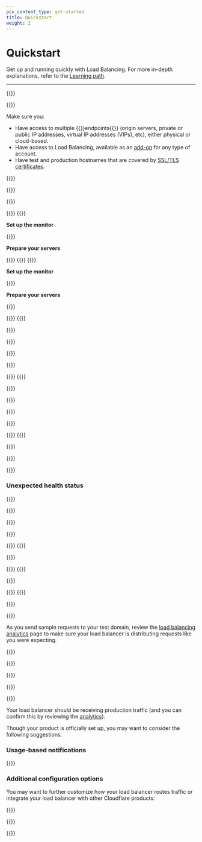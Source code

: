 ```yaml
---
pcx_content_type: get-started
title: Quickstart
weight: 2
---
```


# Quickstart

Get up and running quickly with Load Balancing. For more in-depth explanations, refer to the [Learning path](/learning-paths/load-balancing/).

---

{{<tutorial>}}

{{<tutorial-prereqs>}}

Make sure you:

- Have access to multiple {{<glossary-tooltip term_id="endpoint">}}endpoints{{</glossary-tooltip>}} (origin servers, private or public IP addresses, virtual IP addresses (VIPs), etc), either physical or cloud-based.
- Have access to Load Balancing, available as an [add-on](/load-balancing/get-started/enable-load-balancing/) for any type of account.
- Have test and production hostnames that are covered by [SSL/TLS certificates](/load-balancing/load-balancers/dns-records/#ssltls-coverage).

{{</tutorial-prereqs>}}

{{<tutorial-step title="Create a monitor">}}

{{<glossary-definition term_id="monitor">}}

{{<tabs labels="Dashboard | API">}}
{{<tab label="dashboard" no-code="true">}}

<strong>Set up the monitor</strong>

{{<render file="_monitor-create.md">}}

<strong>Prepare your servers</strong>

{{<render file="_monitor-prepare-server.md">}}
{{</tab>}}
{{<tab label="api" no-code="true">}}

<strong>Set up the monitor</strong>

{{<render file="_monitor-create-api.md">}}

<strong>Prepare your servers</strong>

{{<render file="_monitor-prepare-server.md">}}

{{</tab>}}
{{</tabs>}}

{{<render file="_monitor-example.md">}}

{{</tutorial-step>}}

{{<tutorial-step title="Create pools">}}

{{<glossary-definition term_id="pool">}}

{{<tabs labels="Dashboard | API">}}
{{<tab label="dashboard" no-code="true">}}

{{<render file="_pool-create.md">}}

{{</tab>}}

{{<tab label="api" no-code="true">}}

{{<render file="_pool-create-api.md">}}

{{</tab>}}
{{</tabs>}}

{{</tutorial-step>}}

{{<tutorial-step title="Confirm pool health">}}

{{<render file="_confirm-pool-health.md">}}

### Unexpected health status

{{<render file="_unexpected-health-statuses.md">}}

{{</tutorial-step>}}

{{<tutorial-step title="Create a load balancer on a test subdomain">}}

{{<render file="_test-domain-setup.md">}}

{{<tabs labels="Dashboard | API">}}
{{<tab label="dashboard" no-code="true">}}

{{<render file="_load-balancer-create.md">}}

{{</tab>}}
{{<tab label="api" no-code="true">}}

{{<render file="_load-balancer-create-api.md">}}

{{</tab>}}
{{</tabs>}}

{{</tutorial-step>}}

{{<tutorial-step title="Review load balancing analytics" optional=true >}}

As you send sample requests to your test domain, review the [load balancing analytics](/load-balancing/reference/load-balancing-analytics/) page to make sure your load balancer is distributing requests like you were expecting.

{{</tutorial-step>}}

{{<tutorial-step title="Route production traffic">}}

{{<render file="_route-production-traffic.md">}}

{{</tutorial-step>}}

{{<tutorial-step title="Next steps" optional=true >}}

Your load balancer should be receiving production traffic (and you can confirm this by reviewing the [analytics](/load-balancing/reference/load-balancing-analytics/)).

Though your product is officially set up, you may want to consider the following suggestions.

### Usage-based notifications

{{<render file="_ubb-recommendation.md" productFolder="fundamentals">}}

### Additional configuration options

You may want to further customize how your load balancer routes traffic or integrate your load balancer with other Cloudflare products:

{{<directory-listing folderDirectory="/load-balancing/additional-options/" >}}

{{</tutorial-step>}}

{{</tutorial>}}